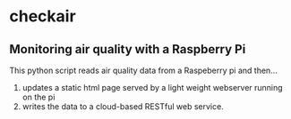 # checkair

## Monitoring air quality with a Raspberry Pi
This python script reads air quality data from a Raspeberry pi and then...
1) updates a static html page served by a light weight webserver running on the pi
1) writes the data to a cloud-based RESTful web service.